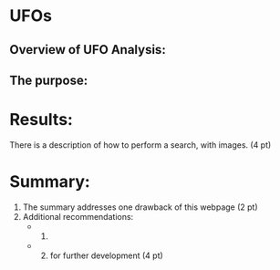# UFOs
## Overview of UFO Analysis:

## The purpose:

# Results:

There is a description of how to perform a search, with images. (4 pt)
# Summary:
1.  The summary addresses one drawback of this webpage (2 pt)
2.  Additional recommendations:
    - 1. 
    - 2. for further development (4 pt)
